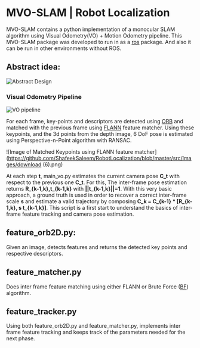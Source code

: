 # MVO-SLAM | Robot Localization 
MVO-SLAM contains a python implementation of a monocular SLAM algorithm using Visual Odometry(VO) + Motion Odometry pipeline. This MVO-SLAM package was developed to run in as a [ros](http://wiki.ros.org/) package. And also it can be run in other environments without ROS.

## Abstract idea: 
![Abstract Design](https://github.com/ShafeekSaleem/RobotLocalization/blob/master/src/Images/abstract.jpg)

### Visual Odometry Pipeline
![VO pipeline](https://github.com/ShafeekSaleem/RobotLocalization/blob/master/src/Images/vo.jpg)

For each frame, key-points and descriptors are detected using [ORB](https://docs.opencv.org/3.4/d1/d89/tutorial_py_orb.html) and matched with the previous frame using [FLANN](https://docs.opencv.org/2.4/modules/flann/doc/flann_fast_approximate_nearest_neighbor_search.html) feature matcher. Using these keypoints, and the 3d points from the depth image, 6 DoF pose is estimated using Perspective-n-Point algorithm with RANSAC.

![Image of Matched Keypoints using FLANN feature matcher](https://github.com/ShafeekSaleem/RobotLocalization/blob/master/src/Images/download (6).png)

At each step **t**, main_vo.py estimates the current camera pose **C_t** with respect to the previous one **C_t**. For this, The inter-frame pose estimation returns **R_{k-1,k},t_{k-1,k}** with **||t_{k-1,k}||=1**. With this very basic approach, a ground truth is used in order to recover a correct inter-frame scale **s** and estimate a valid trajectory by composing **C_k = C_{k-1} * [R_{k-1,k}, s t_{k-1,k}]**. This script is a first start to understand the basics of inter-frame feature tracking and camera pose estimation.

## feature_orb2D.py:
Given an image, detects features and returns the detected key points and respective descriptors.

## feature_matcher.py
Does inter frame feature matching using either FLANN or Brute Force ([BF](https://docs.opencv.org/3.4/d3/da1/classcv_1_1BFMatcher.html)) algorithm. 

## feature_tracker.py
Using both feature_orb2D.py and feature_matcher.py, implements inter frame feature tracking and keeps track of the parameters needed for the next phase.
